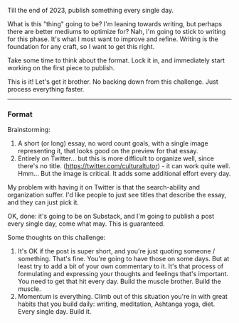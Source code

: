 Till the end of 2023, publish something every single day.

What is this "thing" going to be? I'm leaning towards writing, but perhaps there are better mediums to optimize for? Nah, I'm going to stick to writing for this phase. It's what I most want to improve and refine. Writing is the foundation for any craft, so I want to get this right.

Take some time to think about the format. Lock it in, and immediately start working on the first piece to publish.

This is it! Let's get it brother. No backing down from this challenge. Just process everything faster.

---

### Format

Brainstorming:
1. A short (or long) essay, no word count goals, with a single image representing it, that looks good on the preview for that essay.
2. Entirely on Twitter... but this is more difficult to organize well, since there's no title. (https://twitter.com/culturaltutor) - it can work quite well. Hmm... But the image is critical. It adds some additional effort every day.

My problem with having it on Twitter is that the search-ability and organization suffer. I'd like people to just see titles that describe the essay, and they can just pick it.

OK, done: it's going to be on Substack, and I'm going to publish a post every single day, come what may. This is guaranteed.

Some thoughts on this challenge:
1. It's OK if the post is super short, and you're just quoting someone / something. That's fine. You're going to have those on some days. But at least try to add a bit of your own commentary to it. It's that process of formulating and expressing your thoughts and feelings that's important. You need to get that hit every day. Build the muscle brother. Build the muscle.
2. Momentum is everything. Climb out of this situation you're in with great habits that you build daily: writing, meditation, Ashtanga yoga, diet. Every single day. Build it.

